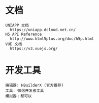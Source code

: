 <!--
 * @Descripttion:
 * @Author: SUI
 * @LastEditTime: 2022-05-08 11:48:40
 * @FilePath: \MyChat\README.md
-->

# 文档

```
UNIAPP 文档
  https://uniapp.dcloud.net.cn/
H5 API Reference
  http://www.html5plus.org/doc/h5p.html
VUE 文档
  https://v3.vuejs.org/
```

# 开发工具

```
编辑器: HBuilderX (官方推荐)
工具: 微信开发者工具
模拟器：都可以
```
